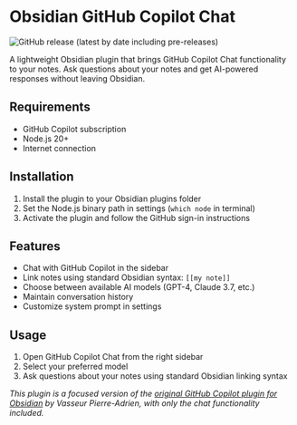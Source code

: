 # Obsidian GitHub Copilot Chat

![GitHub release (latest by date including pre-releases)](https://img.shields.io/github/v/release/pierrad/obsidian-github-copilot)

A lightweight Obsidian plugin that brings GitHub Copilot Chat functionality to your notes. Ask questions about your notes and get AI-powered responses without leaving Obsidian.

## Requirements

- GitHub Copilot subscription
- Node.js 20+
- Internet connection

## Installation

1. Install the plugin to your Obsidian plugins folder
2. Set the Node.js binary path in settings (`which node` in terminal)
3. Activate the plugin and follow the GitHub sign-in instructions

## Features

- Chat with GitHub Copilot in the sidebar
- Link notes using standard Obsidian syntax: `[[my note]]`
- Choose between available AI models (GPT-4, Claude 3.7, etc.)
- Maintain conversation history
- Customize system prompt in settings

## Usage

1. Open GitHub Copilot Chat from the right sidebar
2. Select your preferred model
3. Ask questions about your notes using standard Obsidian linking syntax

_This plugin is a focused version of the [original GitHub Copilot plugin for Obsidian](https://github.com/Pierrad/obsidian-github-copilot) by Vasseur Pierre-Adrien, with only the chat functionality included._
